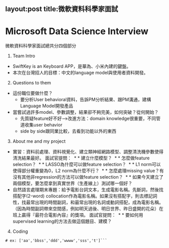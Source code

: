 layout:post
title:微軟資料科學家面試
---
# Microsoft Data Science Interview
微軟資料科學家面試總共分四個部分
1. Team Intro
* SwiftKey is an Keyboard APP，是華為、小米內建的鍵盤。
* 本次在台灣招人的目標：中文的language model與使用者資料開發。
  
2. Questions to them
* 這份職位要做什麼？
    * 要分析User behavioral資料，告訴PM分析結果、跟PM溝通，建構Language Model開發產品
* 當嘗試過許多model、參數調整，結果卻不夠完美，如何突破？從何開始？
    * 先質疑feature好不好-->改進方法：domain knowledge很重要，不同管道收集user behavior
    * side by side跟同業比較，去看到功能以外的東西
3. About me and my project
* 實習：資料前處理、資料視覺化、建立類神經網路模型、調整清洗機參數使得清洗結果最好。
  面試官提問：
  * * 建立什麼模型？
  * * 怎麼做feature selection？
  * * LASSO為什麼可以做feature selection？
  * * L1 norm可以使得部分權重變為0，L2 norm為什麼不行？
  * * 怎麼處理missing value？有沒有其他非regression的方法可以做feature selection？
  * * 如果今天建立了兩個模型，要怎麼拿到真實世界（生產線上）測試哪一個好？
* 自然語言處理期末專題：給予電影台詞文本，生成電影名稱。先斷詞，然後找搭配字(2-word) collocation作為電影名稱。如果沒有搭配字，則去標記詞性，找最常出現的時間副詞，和最常出現的名詞或動詞搭配，成為電影名稱。（因為時間副詞帶來空間感，例如明天過後、明日世界、昨日盛開的花朵）在班上贏得『最符合電影內容』的獎項。
  面試官提問：
  * * 要如何用supervised learning的方法去做這個題目、建模？
4. Coding
```Given a list of string, find the index with the longest string.
# ex: ['aa','bbss','ddd','wwww','sss','t']```
